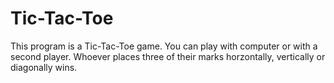 # Tic-Tac-Toe
This program is a Tic-Tac-Toe game.
You can play with computer or with a second player.
Whoever places three of their marks horzontally, vertically or diagonally wins.
